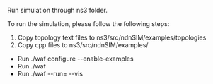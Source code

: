 Run simulation through ns3 folder.

To run the simulation, please follow the following steps:

1) Copy topology text files to ns3/src/ndnSIM/examples/topologies
2) Copy cpp files to ns3/src/ndnSIM/examples/

- Run ./waf configure --enable-examples
- Run ./waf
- Run ./waf --run=<scenario> --vis
